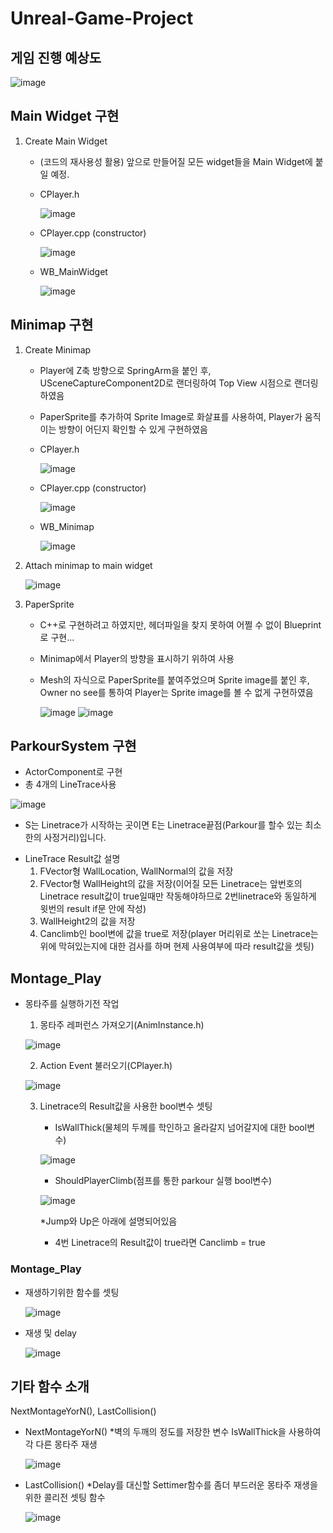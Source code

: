 # Unreal-Game-Project

## 게임 진행 예상도

![image](https://github.com/HanYooTae/Unreal-Game-Project1/assets/41534351/41014e76-4468-465f-8c34-2235336e5fde)


## Main Widget 구현

1. Create Main Widget
   - (코드의 재사용성 활용) 앞으로 만들어질 모든 widget들을 Main Widget에 붙일 예정.
   - CPlayer.h
     
     ![image](https://github.com/HanYooTae/Unreal-Game-Project1/assets/41534351/8c2e560f-4f17-4a02-a95e-a308acda6261)

   - CPlayer.cpp (constructor)
  
     ![image](https://github.com/HanYooTae/Unreal-Game-Project1/assets/41534351/ecaec390-d942-4cff-aae3-ee80e8fb89b1)

   - WB_MainWidget
     
     ![image](https://github.com/HanYooTae/Unreal-Game-Project1/assets/41534351/af185237-f1ef-42dd-b028-31ee29c957c2)

     

## Minimap 구현

1. Create Minimap
   - Player에 Z축 방향으로 SpringArm을 붙인 후, USceneCaptureComponent2D로 랜더링하여 Top View 시점으로 랜더링하였음
   - PaperSprite를 추가하여 Sprite Image로 화살표를 사용하여, Player가 움직이는 방향이 어딘지 확인할 수 있게 구현하였음 
   - CPlayer.h
  
     ![image](https://github.com/HanYooTae/Unreal-Game-Project1/assets/41534351/41aef907-2fd4-4d6e-9aee-efea4efb7b8f)

   - CPlayer.cpp (constructor)
  
     ![image](https://github.com/HanYooTae/Unreal-Game-Project1/assets/41534351/edc21b7d-8d6e-41fd-be1e-a92e0a4294c4)

   - WB_Minimap
  
     ![image](https://github.com/HanYooTae/Unreal-Game-Project1/assets/41534351/73cc9302-4f62-4772-a78c-4b63f000bf30)



2. Attach minimap to main widget
   

     ![image](https://github.com/HanYooTae/Unreal-Game-Project1/assets/41534351/8a668b71-88f7-44e3-a041-59ed21fdb327)


3. PaperSprite
   - C++로 구현하려고 하였지만, 헤더파일을 찾지 못하여 어쩔 수 없이 Blueprint로 구현...
   - Minimap에서 Player의 방향을 표시하기 위하여 사용
   - Mesh의 자식으로 PaperSprite를 붙여주었으며 Sprite image를 붙인 후, Owner no see를 통하여 Player는 Sprite image를 볼 수 없게 구현하였음
  
     ![image](https://github.com/HanYooTae/Unreal-Game-Project1/assets/41534351/c5afcc3e-95ee-44ee-8486-c910e91bc7ef)
     ![image](https://github.com/HanYooTae/Unreal-Game-Project1/assets/41534351/56104fa9-930d-4777-b045-7465a0922e32)


## ParkourSystem 구현
   - ActorComponent로 구현
   - 총 4개의 LineTrace사용
     
   ![image](https://github.com/HanYooTae/Unreal-Game-Project1/assets/123162344/c6bcc657-8483-45ee-b789-b3d07dcdebf9)


   * S는 Linetrace가 시작하는 곳이면 E는 Linetrace끝점(Parkour를 할수 있는 최소한의 사정거리)입니다.

   - LineTrace Result값 설명
      1. FVector형 WallLocation, WallNormal의 값을 저장
      2. FVector형 WallHeight의 값을 저장(이어질 모든 Linetrace는 앞번호의 Linetrace result값이 true일때만 작동해야하므로 2번linetrace와 동일하게 윗번의 result if문 안에 작성)
      3. WallHeight2의 값을 저장
      4. Canclimb인 bool변에 값을 true로 저장(player 머리위로 쏘는 Linetrace는 위에 막혀있는지에 대한 검사를 하며 현제 사용여부에 따라 result값을 셋팅)

## Montage_Play

   - 몽타주를 실행하기전 작업
      1. 몽타주 레퍼런스 가져오기(AnimInstance.h)
      
      ![image](https://github.com/HanYooTae/Unreal-Game-Project1/assets/123162344/69595733-851d-475d-a508-d28e7801fe6a)

      2. Action Event 불러오기(CPlayer.h)

      ![image](https://github.com/HanYooTae/Unreal-Game-Project1/assets/123162344/c41d5ac6-2afc-4b08-b28d-40a415458f59)
   
      3. Linetrace의 Result값을 사용한 bool변수 셋팅
         - IsWallThick(물체의 두께를 학인하고 올라갈지 넘어갈지에 대한 bool변수)
           
         ![image](https://github.com/HanYooTae/Unreal-Game-Project1/assets/123162344/293637d2-a93a-4cf6-9832-9be63c658097)

         - ShouldPlayerClimb(점프를 통한 parkour 실행 bool변수)

         ![image](https://github.com/HanYooTae/Unreal-Game-Project1/assets/123162344/67fc4031-faaf-4248-b688-ee6ec01cba82)

         *Jump와 Up은 아래에 설명되어있음
         
         - 4번 Linetrace의 Result값이 true라면 Canclimb = true

   ### Montage_Play
   
   - 재생하기위한 함수를 셋팅

      ![image](https://github.com/HanYooTae/Unreal-Game-Project1/assets/123162344/8155ae47-4aa3-4ec3-9441-0b527749991c)


   - 재생 및 delay

      ![image](https://github.com/HanYooTae/Unreal-Game-Project1/assets/123162344/ccf52393-f81d-47f2-b3e7-5e598d0a6030)


## 기타 함수 소개
NextMontageYorN(), LastCollision()
      
   - NextMontageYorN()
      *벽의 두깨의 정도를 저장한 변수 IsWallThick을 사용하여 각 다른 몽타주 재생

      ![image](https://github.com/HanYooTae/Unreal-Game-Project1/assets/123162344/92402bb5-9619-464d-84ad-cae32fbb4729)

   - LastCollision()
      *Delay를 대신할 Settimer함수를 좀더 부드러운 몽타주 재생을 위한 콜리전 셋팅 함수
   
      ![image](https://github.com/HanYooTae/Unreal-Game-Project1/assets/123162344/ce55623c-f10a-4d1f-8be9-c488bc1ab6f0)

